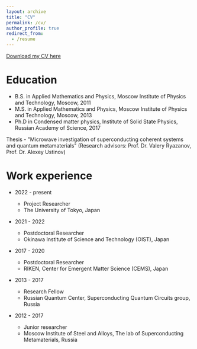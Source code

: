 ```yaml
---
layout: archive
title: "CV"
permalink: /cv/
author_profile: true
redirect_from:
  - /resume
---
```


[Download my CV here](http://kirill-shulga.github.io/files/CV.pdf)

Education
======
* B.S. in Applied Mathematics and Physics, Moscow Institute of Physics and Technology, Moscow, 2011
* M.S. in Applied Mathematics and Physics, Moscow Institute of Physics and Technology, Moscow, 2013
* Ph.D in Condensed matter physics, Institute of Solid State Physics, Russian Academy of Science, 2017

Thesis - "Microwave investigation of superconducting coherent systems and quantum metamaterials"
(Research advisors: Prof. Dr. Valery Ryazanov, Prof. Dr. Alexey Ustinov)

Work experience
======

* 2022 - present
  * Project Researcher
  * The University of Tokyo, Japan

* 2021 - 2022
  * Postdoctoral Researcher
  * Okinawa Institute of Science and Technology (OIST), Japan
  
* 2017 - 2020
  * Postdoctoral Researcher
  * RIKEN, Center for Emergent Matter Science (CEMS), Japan

* 2013 - 2017
  * Research Fellow
  * Russian Quantum Center, Superconducting Quantum Circuits group, Russia

* 2012 - 2017
  * Junior researcher
  * Moscow Institute of Steel and Alloys, The lab of Superconducting Metamaterials, Russia
